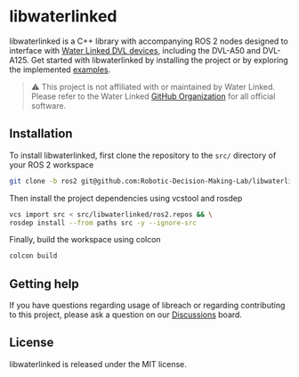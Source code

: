 # libwaterlinked

libwaterlinked is a C++ library with accompanying ROS 2 nodes designed to
interface with [Water Linked DVL devices](https://waterlinked.com/dvl), including
the DVL-A50 and DVL-A125. Get started with libwaterlinked by installing the
project or by exploring the implemented [examples](https://github.com/Robotic-Decision-Making-Lab/libwaterlinked/tree/main/examples).

> :warning: This project is not affiliated with or maintained by Water Linked.
> Please refer to the Water Linked [GitHub Organization](https://github.com/waterlinked/)
> for all official software.

## Installation

To install libwaterlinked, first clone the repository to the `src/` directory
of your ROS 2 workspace

```bash
git clone -b ros2 git@github.com:Robotic-Decision-Making-Lab/libwaterlinked.git
```

Then install the project dependencies using vcstool and rosdep

```bash
vcs import src < src/libwaterlinked/ros2.repos && \
rosdep install --from paths src -y --ignore-src
```

Finally, build the workspace using colcon

```bash
colcon build
```

## Getting help

If you have questions regarding usage of libreach or regarding contributing to
this project, please ask a question on our [Discussions](https://github.com/Robotic-Decision-Making-Lab/libwaterlinked/discussions)
board.

## License

libwaterlinked is released under the MIT license.
